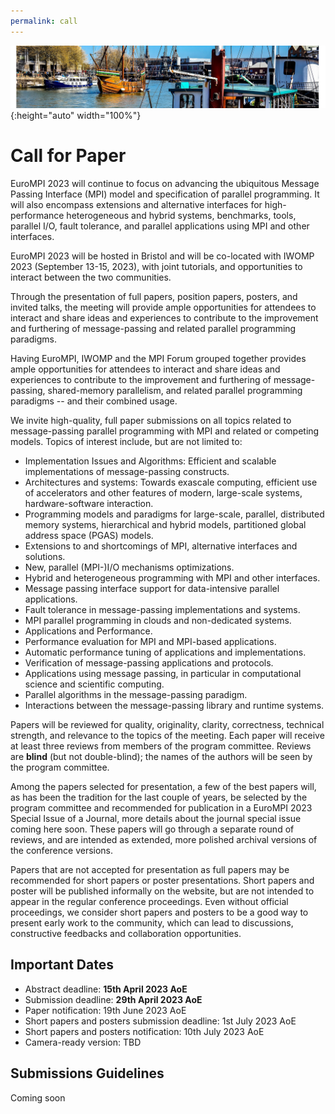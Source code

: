 ```yaml
---
permalink: call
---
```


![Banner](/assets/banner-B.png){:height="auto" width="100%"}


# Call for Paper

EuroMPI 2023 will continue to focus on advancing the ubiquitous Message Passing Interface (MPI) model and specification of parallel programming. It will also encompass extensions and alternative interfaces for high-performance heterogeneous and hybrid systems, benchmarks, tools, parallel I/O, fault tolerance, and parallel applications using MPI and other interfaces.  

EuroMPI 2023 will be hosted in Bristol and will be co-located with IWOMP 2023 (September 13-15, 2023), with joint tutorials, and opportunities to interact between the two communities.

Through the presentation of full papers, position papers, posters, and invited talks, the meeting will provide ample opportunities for attendees to interact and share ideas and experiences to contribute to the improvement and furthering of message-passing and related parallel programming paradigms.

Having EuroMPI, IWOMP and the MPI Forum grouped together provides ample opportunities for attendees to interact and share ideas and experiences to contribute to the improvement and furthering of message-passing, shared-memory parallelism, and related parallel programming paradigms -- and their combined usage.



We invite high-quality, full paper submissions on all topics related to message-passing parallel programming with MPI and related or competing models. Topics of interest include, but are not limited to:

- Implementation Issues and Algorithms: Efficient and scalable implementations of message-passing constructs.
- Architectures and systems: Towards exascale computing, efficient use of accelerators and other features of modern, large-scale systems, hardware-software interaction.
- Programming models and paradigms for large-scale, parallel, distributed memory systems, hierarchical and hybrid models, partitioned global address space (PGAS) models.
- Extensions to and shortcomings of MPI, alternative interfaces and solutions.
- New, parallel (MPI-)I/O mechanisms optimizations.
- Hybrid and heterogeneous programming with MPI and other interfaces.
- Message passing interface support for data-intensive parallel applications.
- Fault tolerance in message-passing implementations and systems.
- MPI parallel programming in clouds and non-dedicated systems.
- Applications and Performance.
- Performance evaluation for MPI and MPI-based applications.
- Automatic performance tuning of applications and implementations.
- Verification of message-passing applications and protocols.
- Applications using message passing, in particular in computational science and scientific computing.
- Parallel algorithms in the message-passing paradigm.
- Interactions between the message-passing library and runtime systems. 

Papers will be reviewed for quality, originality, clarity, correctness, technical strength, and relevance to the topics of the meeting. Each paper will receive at least three reviews from members of the program committee. Reviews are <b>blind</b> (but not double-blind); the names of the authors will be seen by the program committee.

Among the papers selected for presentation, a few of the best papers will, as has been the tradition for the last couple of years, be selected by the program committee and recommended for publication in a EuroMPI 2023 Special Issue of a Journal, more details about the journal special issue coming here soon. These papers will go through a separate round of reviews, and are intended as extended, more polished archival versions of the conference versions.


Papers that are not accepted for presentation as full papers may be recommended for short papers or poster presentations. Short papers and poster  will be published informally on the website, but are not intended to appear in the regular conference proceedings. Even without official proceedings, we consider short papers and posters to be a good way to present early work to the community, which can lead to discussions, constructive feedbacks and collaboration opportunities. 




## Important Dates
<!-- - Submission deadline: 21st February 2022 AoE -->
<!-- - Submission deadline: ~~21st February 2022 AoE~~ 28th February 2022 AoE -->
- Abstract deadline: <b>15th April 2023 AoE</b>
- Submission deadline: <b>29th April 2023 AoE</b> 
- Paper notification: 19th June 2023 AoE 
- Short papers and posters submission deadline: 1st July 2023 AoE
- Short papers and posters notification: 10th July 2023 AoE
- Camera-ready version: TBD


## Submissions Guidelines

Coming soon

<!-- [Submission Website](https://easychair.org/conferences/?conf=c3po21) -->
<!-- [Submission Website](https://easychair.org/conferences/?conf=c3po22) -->


